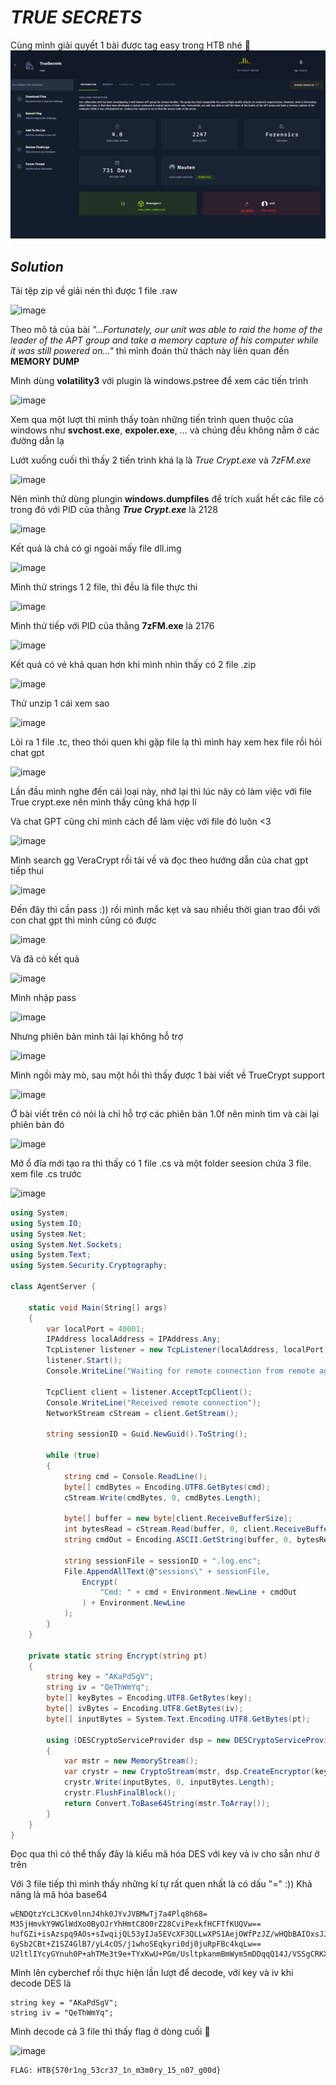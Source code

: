 # _TRUE SECRETS_
Cùng mình giải quyết 1 bài được tag easy trong HTB nhé 🙉
![image](https://github.com/dxurt/CTF/blob/main/HTB/Screenshot%202025-01-15%20031111.png)
## _Solution_
Tải tệp zip về giải nén thì được 1 file .raw

![image](https://github.com/user-attachments/assets/549c1ef3-aff8-4cf4-94b0-8e01868e9213)

Theo mô tả của bài _"...Fortunately, our unit was able to raid the home of the leader of the APT group and take a memory capture of his computer while it was still powered on..."_ thì mình đoán thử thách này liên quan đến **MEMORY DUMP**

Mình dùng **volatility3** với plugin là windows.pstree để xem các tiến trình

![image](https://github.com/user-attachments/assets/f9b50a22-9aef-4766-8353-6ee47772a52e)

Xem qua một lượt thì mình thấy toàn những tiến trình quen thuộc của windows như **svchost.exe**, **expoler.exe**, ... và chúng đều không nằm ở các đường dẫn lạ

Lướt xuống cuối thì thấy 2 tiến trình khá lạ là *True Crypt.exe* và *7zFM.exe*

![image](https://github.com/user-attachments/assets/7baf7c5b-fdb8-4298-b803-963b1a9271ab)

Nên mình thử dùng plungin **windows.dumpfiles** để trích xuất hết các file có trong đó với PID của thằng ***True Crypt.exe*** là 2128

![image](https://github.com/user-attachments/assets/9c9df0ff-261f-455d-a0ee-4fc64eacf6bc)

Kết quả là chả có gì ngoài mấy file dll.img

![image](https://github.com/user-attachments/assets/39328d9f-f9b6-4af8-9337-c73359c4bced)

Mình thử strings 1 2 file, thì đều là file thực thi

![image](https://github.com/user-attachments/assets/32915582-8999-4f78-9e97-e6fbda6d9325)

Mình thử tiếp với PID của thằng **7zFM.exe** là 2176

![image](https://github.com/user-attachments/assets/11545599-9d50-4b30-85e3-78915d54e32b)

Kết quả có vẻ khả quan hơn khi mình nhìn thấy có 2 file .zip

![image](https://github.com/user-attachments/assets/74910e5b-8420-439a-a7d1-90a7216cbfca)

Thử unzip 1 cái xem sao

![image](https://github.com/user-attachments/assets/3ca72934-c902-45ca-b7eb-d490ff034326)

Lòi ra 1 file .tc, theo thói quen khi gặp file lạ thì mình hay xem hex file rồi hỏi chat gpt

![image](https://github.com/user-attachments/assets/da372265-189e-4404-8f7b-88851aa16e6d)

Lần đầu mình nghe đến cái loại này, nhớ lại thì lúc nãy có làm việc với file True crypt.exe nên mình thấy cũng khá hợp lí

Và chat GPT cũng chỉ mình cách để làm việc với file đó luôn <3

![image](https://github.com/user-attachments/assets/f43ea845-502d-47c3-8581-e93bbac1ccbc)

Mình search gg VeraCrypt rồi tải về và đọc theo hướng dẫn của chat gpt tiếp thui

![image](https://github.com/user-attachments/assets/7771741c-ef4a-46f8-a3e0-f0ad9f0b78d9)

Đến đây thì cần pass :)) rồi mình mắc kẹt và sau nhiều thời gian trao đổi với con chat gpt thì mình cũng có được

![image](https://github.com/user-attachments/assets/3e4ff448-bbec-4243-9b2b-b871650cdefe)

Và đã có kết quả 

![image](https://github.com/user-attachments/assets/588f9296-e239-43c2-82c8-df9b0f70d8b3)

Mình nhập pass

![image](https://github.com/user-attachments/assets/7625d0a6-3645-43f2-b56b-fe5fea0c8ec0)

Nhưng phiên bản mình tải lại không hỗ trợ

![image](https://github.com/user-attachments/assets/debe148e-1c0f-4330-bf07-9b91f8f2e9b0)

Mình ngồi mày mò, sau một hồi thì thấy được 1 bài viết về TrueCrypt support

![image](https://github.com/user-attachments/assets/79158bc2-350f-4b34-a128-aee280efa3e1)

Ở bài viết trên có nói là chỉ hỗ trợ các phiên bản 1.0f nên mình tìm và cài lại phiên bản đó

![image](https://github.com/user-attachments/assets/25085a8d-0e0c-4d13-ad35-d16194489ca8)

Mở ổ đĩa mới tạo ra thì thấy có 1 file .cs và một folder seesion chứa 3 file. xem file .cs trước

![image](https://github.com/user-attachments/assets/543bb8dd-5b7c-42b2-a6c9-e1423bbb2f9a)

```C#
using System;
using System.IO;
using System.Net;
using System.Net.Sockets;
using System.Text;
using System.Security.Cryptography;

class AgentServer {
  
    static void Main(String[] args)
    {
        var localPort = 40001;
        IPAddress localAddress = IPAddress.Any;
        TcpListener listener = new TcpListener(localAddress, localPort);
        listener.Start();
        Console.WriteLine("Waiting for remote connection from remote agents (infected machines)...");
    
        TcpClient client = listener.AcceptTcpClient();
        Console.WriteLine("Received remote connection");
        NetworkStream cStream = client.GetStream();
    
        string sessionID = Guid.NewGuid().ToString();
    
        while (true)
        {
            string cmd = Console.ReadLine();
            byte[] cmdBytes = Encoding.UTF8.GetBytes(cmd);
            cStream.Write(cmdBytes, 0, cmdBytes.Length);
            
            byte[] buffer = new byte[client.ReceiveBufferSize];
            int bytesRead = cStream.Read(buffer, 0, client.ReceiveBufferSize);
            string cmdOut = Encoding.ASCII.GetString(buffer, 0, bytesRead);
            
            string sessionFile = sessionID + ".log.enc";
            File.AppendAllText(@"sessions\" + sessionFile, 
                Encrypt(
                    "Cmd: " + cmd + Environment.NewLine + cmdOut
                ) + Environment.NewLine
            );
        }
    }
    
    private static string Encrypt(string pt)
    {
        string key = "AKaPdSgV";
        string iv = "QeThWmYq";
        byte[] keyBytes = Encoding.UTF8.GetBytes(key);
        byte[] ivBytes = Encoding.UTF8.GetBytes(iv);
        byte[] inputBytes = System.Text.Encoding.UTF8.GetBytes(pt);
        
        using (DESCryptoServiceProvider dsp = new DESCryptoServiceProvider())
        {
            var mstr = new MemoryStream();
            var crystr = new CryptoStream(mstr, dsp.CreateEncryptor(keyBytes, ivBytes), CryptoStreamMode.Write);
            crystr.Write(inputBytes, 0, inputBytes.Length);
            crystr.FlushFinalBlock();
            return Convert.ToBase64String(mstr.ToArray());
        }
    }
}
```
Đọc qua thì có thể thấy đây là kiểu mã hóa DES với key và iv cho sẵn như ở trên

Với 3 file tiếp thì mình thấy những kí tự rất quen nhất là có dấu "=" :)) Khả năng là mã hóa base64

```
wENDQtzYcL3CKv0lnnJ4hk0JYvJVBMwTj7a4Plq8h68=
M35jHmvkY9WGlWdXo0ByOJrYhHmtC8O0rZ28CviPexkfHCFTfKUQVw==
hufGZi+isAzspq9AOs+sIwqijQL53yIJa5EVcXF3QLLwXPS1AejOWfPzJZ/wHQbBAIOxsJJIcFq0+83hkFcz+Jz9HAGl8oDianTHILnUlzl1oEc30scurf41lEg+KSu/6orcZQl3Bws=
6ySb2CBt+Z1SZ4GlB7/yL4cOS/j1whoSEqkyri0dj0juRpFBc4kqLw==
U2ltlIYcyGYnuh0P+ahTMe3t9e+TYxKwU+PGm/UsltpkanmBmWym5mDDqqQ14J/VSSgCRKXn/E+DKaxmNc9PpPOG1vZndmflMUnuTUzbiIdHBUAEOWMO8wVCufhanIdN56BhtczjrJS5HRvl9NwE/FNkLGZt6HQNSgDRzrpY0mseJHjTbkal6nh226f43X3ZihIF4sdLn7l766ZksE9JDASBi7qEotE7f0yxEbStNOZ1QPDchKVFkw==

```
Mình lên cyberchef rồi thực hiện lần lượt để decode, với key và iv khi decode DES là 

```
string key = "AKaPdSgV";
string iv = "QeThWmYq";
```
Mình decode cả 3 file thì thấy flag ở dòng cuối 🙈

![image](https://github.com/user-attachments/assets/132dd15e-ad82-4189-8329-ac8692bd1473)


```
FLAG: HTB{570r1ng_53cr37_1n_m3m0ry_15_n07_g00d}
```
